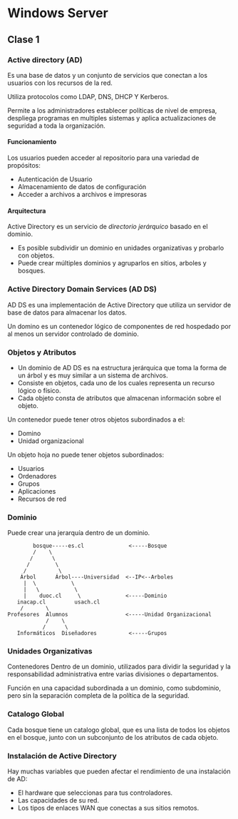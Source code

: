 # Windows Server

## Clase 1

### Active directory (AD)

Es una base de datos y un conjunto de servicios que conectan a los usuarios con los recursos de la red.

Utiliza protocolos como LDAP, DNS, DHCP Y Kerberos.

Permite a los administradores establecer políticas de nivel de empresa, despliega programas en multiples sistemas y aplica actualizaciones de seguridad a toda la organización.

#### Funcionamiento

Los usuarios pueden acceder al repositorio para una variedad de propósitos:
- Autenticación de Usuario
- Almacenamiento de datos de configuración
- Acceder a archivos a archivos e impresoras

#### Arquitectura

Active Directory es un servicio de *directorio jerárquico* basado en el dominio.

- Es posible subdividir un dominio en unidades organizativas y probarlo con objetos.
- Puede crear múltiples dominios y agruparlos en sitios, arboles y bosques.

### Active Directory Domain Services (AD DS)

AD DS es una implementación de Active Directory que utiliza un servidor de base de datos para almacenar los datos.

Un domino es un contenedor lógico de componentes de red hospedado por al menos un servidor controlado de dominio.

### Objetos y Atributos
- Un dominio de AD DS es na estructura jerárquica que toma la forma de un árbol y es muy similar a un sistema de archivos.
- Consiste en objetos, cada uno de los cuales representa un recurso lógico o físico.
- Cada objeto consta de atributos que almacenan información sobre el objeto.

Un contenedor puede tener otros objetos subordinados a el:
- Domino
- Unidad organizacional

Un objeto hoja no puede tener objetos subordinados:
- Usuarios
- Ordenadores
- Grupos
- Aplicaciones
- Recursos de red

### Dominio
Puede crear una jerarquía dentro de un dominio.

```
        bosque-----es.cl              <-----Bosque
        /    \
       /      \
      /        \
     /          \
    Árbol      Árbol----Universidad  <--IP<--Arboles
     |  \           \
     |   \           \
     |    duoc.cl     \              <-----Dominio
   inacap.cl         usach.cl
    /       \
Profesores  Alumnos                  <-----Unidad Organizacional
            /    \
           /      \
   Informáticos  Diseñadores          <-----Grupos

```

### Unidades Organizativas

Contenedores  Dentro de un dominio, utilizados para dividir la seguridad y la responsabilidad administrativa entre varias divisiones o departamentos.

Función en una capacidad subordinada a un dominio, como subdominio, pero sin la separación completa de la política de la seguridad.

### Catalogo Global

Cada bosque tiene un catalogo global, que es una lista de todos los objetos en el bosque, junto con un subconjunto de los atributos de cada objeto.

### Instalación de Active Directory

Hay muchas variables que pueden afectar el rendimiento de una instalación de AD:
 - El hardware que seleccionas para tus controladores.
 - Las capacidades de su red.
 - Los tipos de enlaces WAN que conectas a sus sitios remotos.
